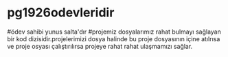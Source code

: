 # pg1926odevleridir  
#ödev sahibi yunus salta'dır
#projemiz dosyalarımız rahat bulmayı sağlayan bir kod dizisidir.projelerimizi dosya halinde bu proje dosyasının içine atılrısa ve proje osyası çalıştırılırsa projeye rahat rahat ulaşmamızı sağlar.
